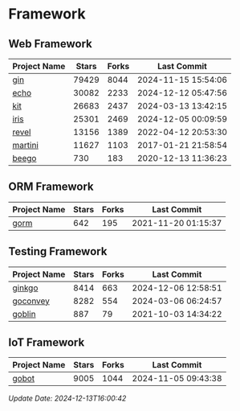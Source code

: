# Framework

## Web Framework
| Project Name | Stars | Forks | Last Commit |
| ------------ | ----- | ----- | ----------- |
| [gin](https://github.com/gin-gonic/gin) | 79429 | 8044 | 2024-11-15 15:54:06 |
| [echo](https://github.com/labstack/echo) | 30082 | 2233 | 2024-12-12 05:47:56 |
| [kit](https://github.com/go-kit/kit) | 26683 | 2437 | 2024-03-13 13:42:15 |
| [iris](https://github.com/kataras/iris) | 25301 | 2469 | 2024-12-05 00:09:59 |
| [revel](https://github.com/revel/revel) | 13156 | 1389 | 2022-04-12 20:53:30 |
| [martini](https://github.com/go-martini/martini) | 11627 | 1103 | 2017-01-21 21:58:54 |
| [beego](https://github.com/astaxie/beego) | 730 | 183 | 2020-12-13 11:36:23 |

## ORM Framework
| Project Name | Stars | Forks | Last Commit |
| ------------ | ----- | ----- | ----------- |
| [gorm](https://github.com/jinzhu/gorm) | 642 | 195 | 2021-11-20 01:15:37 |

## Testing Framework
| Project Name | Stars | Forks | Last Commit |
| ------------ | ----- | ----- | ----------- |
| [ginkgo](https://github.com/onsi/ginkgo) | 8414 | 663 | 2024-12-06 12:58:51 |
| [goconvey](https://github.com/smartystreets/goconvey) | 8282 | 554 | 2024-03-06 06:24:57 |
| [goblin](https://github.com/franela/goblin) | 887 | 79 | 2021-10-03 14:34:22 |

## IoT Framework
| Project Name | Stars | Forks | Last Commit |
| ------------ | ----- | ----- | ----------- |
| [gobot](https://github.com/hybridgroup/gobot) | 9005 | 1044 | 2024-11-05 09:43:38 |

*Update Date: 2024-12-13T16:00:42*